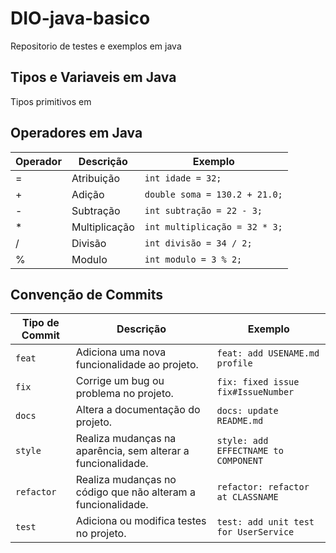 # DIO-java-basico
Repositorio de testes e exemplos em java

## Tipos e Variaveis em Java
Tipos primitivos em 

## Operadores em Java
| Operador | Descrição | Exemplo |
| ---------| --------- | ------- |
|     =    | Atribuição | `int idade = 32;` |
| +        | Adição    | `double soma = 130.2 + 21.0;` |
| -        | Subtração | `int subtração = 22 - 3;` |
| *        | Multiplicação | `int multiplicação = 32 * 3;` |
| /        | Divisão | `int divisão = 34 / 2;` |
| %        | Modulo | `int modulo = 3 % 2;` |
    

## Convenção de Commits

| Tipo de Commit |Descrição                                                            | Exemplo
| ---------------|----------------------------------------------------------------------|-----------
| `feat`         | Adiciona uma nova funcionalidade ao projeto.                         | `feat: add USENAME.md profile`
| `fix`          | Corrige um bug ou problema no projeto.                               | `fix: fixed issue fix#IssueNumber`
| `docs`         | Altera a documentação do projeto.| `docs: update README.md`
| `style`        | Realiza mudanças na aparência, sem alterar a funcionalidade.         | `style: add EFFECTNAME to COMPONENT`
| `refactor`     | Realiza mudanças no código que não alteram a funcionalidade.         | `refactor: refactor at CLASSNAME`
| `test`         | Adiciona ou modifica testes no projeto.                              | `test: add unit test for UserService`


